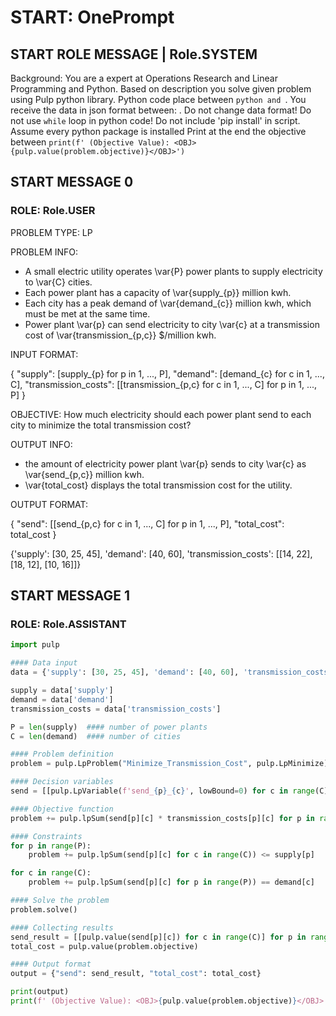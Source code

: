 # START: OnePrompt 
## START ROLE MESSAGE | Role.SYSTEM 
Background: You are a expert at Operations Research and Linear Programming and Python. Based on description you solve given problem using Pulp python library. Python code place between ```python and ```. You receive the data in json format between: <DATA></DATA>. Do not change data format! Do not use `while` loop in python code! Do not include 'pip install' in script. Assume every python package is installed Print at the end the objective between <OBJ></OBJ> `print(f' (Objective Value): <OBJ>{pulp.value(problem.objective)}</OBJ>')`  
## START MESSAGE 0 
### ROLE: Role.USER
<DESCRIPTION>
PROBLEM TYPE: LP

PROBLEM INFO:

- A small electric utility operates \var{P} power plants to supply electricity to \var{C} cities.
- Each power plant has a capacity of \var{supply_{p}} million kwh.
- Each city has a peak demand of \var{demand_{c}} million kwh, which must be met at the same time.
- Power plant \var{p} can send electricity to city \var{c} at a transmission cost of \var{transmission_{p,c}} $/million kwh.

INPUT FORMAT: 

{
    "supply": [supply_{p} for p in 1, ..., P],
    "demand": [demand_{c} for c in 1, ..., C],
    "transmission_costs": [[transmission_{p,c} for c in 1, ..., C] for p in 1, ..., P]
}

OBJECTIVE: How much electricity should each power plant send to each city to minimize the total transmission cost?

OUTPUT INFO:

- the amount of electricity power plant \var{p} sends to city \var{c} as \var{send_{p,c}} million kwh.
- \var{total_cost} displays the total transmission cost for the utility.

OUTPUT FORMAT:

{
    "send": [[send_{p,c} for c in 1, ..., C] for p in 1, ..., P],
    "total_cost": total_cost
}

</DESCRIPTION>
<DATA>
{'supply': [30, 25, 45], 'demand': [40, 60], 'transmission_costs': [[14, 22], [18, 12], [10, 16]]}</DATA>


## START MESSAGE 1 
### ROLE: Role.ASSISTANT
```python
import pulp

#### Data input
data = {'supply': [30, 25, 45], 'demand': [40, 60], 'transmission_costs': [[14, 22], [18, 12], [10, 16]]}

supply = data['supply']
demand = data['demand']
transmission_costs = data['transmission_costs']

P = len(supply)  #### number of power plants
C = len(demand)  #### number of cities

#### Problem definition
problem = pulp.LpProblem("Minimize_Transmission_Cost", pulp.LpMinimize)

#### Decision variables
send = [[pulp.LpVariable(f'send_{p}_{c}', lowBound=0) for c in range(C)] for p in range(P)]

#### Objective function
problem += pulp.lpSum(send[p][c] * transmission_costs[p][c] for p in range(P) for c in range(C))

#### Constraints
for p in range(P):
    problem += pulp.lpSum(send[p][c] for c in range(C)) <= supply[p]

for c in range(C):
    problem += pulp.lpSum(send[p][c] for p in range(P)) == demand[c]

#### Solve the problem
problem.solve()

#### Collecting results
send_result = [[pulp.value(send[p][c]) for c in range(C)] for p in range(P)]
total_cost = pulp.value(problem.objective)

#### Output format
output = {"send": send_result, "total_cost": total_cost}

print(output)
print(f' (Objective Value): <OBJ>{pulp.value(problem.objective)}</OBJ>')
```

